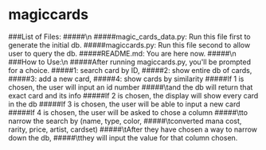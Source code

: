 # magiccards

###List of Files:
#####\n
#####magic_cards_data.py: Run this file first to generate the initial db.
#####magiccards.py: Run this file second to allow user to query the db.
#####README.md: You are here now.
#####\n
###How to Use:\n
#####After running magiccards.py, you'll be prompted for a choice.
#####1: search card by ID,
#####2: show entire db of cards,
#####3: add a new card,
#####4: show cards by similarity
#####If 1 is chosen, the user will input an id number
#####\tand the db will return that exact card and its info
#####If 2 is chosen, the display will show every card in the db
#####If 3 is chosen, the user will be able to input a new card
#####If 4 is chosen, the user will be asked to chose a column
#####\tto narrow the search by (name, type, color,
#####\tconverted mana cost, rarity, price, artist, cardset)
#####\tAfter they have chosen a way to narrow down the db,
#####\tthey will input the value for that column chosen.
